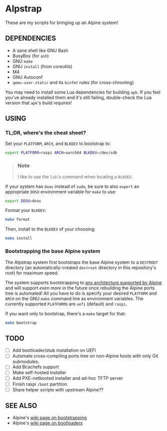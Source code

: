 # Alpstrap
These are my scripts for bringing up an Alpine system!

## DEPENDENCIES
- A sane shell like GNU Bash
- BusyBox (for `ash`)
- GNU `make`
- GNU `install` (from coreutils)
- M4
- GNU Autoconf
- `qemu-user-static` and its `binfmt` rules (for cross-chrooting)

You may need to install some Lua dependencies for building `apk`.  If you feel
you've already installed them and it's still failing, double-check the Lua
version that `apk`'s build requires!

## USING

### TL;DR, where's the cheat sheet?
Set your `PLATFORM`, `ARCH`, and `BLKDEV` to bootstrap to:
```bash
export PLATFORM=raspi ARCH=aarch64 BLKDEV=/dev/sdb
```

> <h3>Note</h3>
>
> I like to use the `lsblk` command when locating a `BLKDEV`.

If your system has `doas` instead of `sudo`, be sure to also `export`
an appropriate `DOSU` environment variable for `make` to use:
```bash
export DOSU=doas
```

Format your `BLKDEV`:
```bash
make format
```

Then, install to the `BLKDEV` of your choosing:
```bash
make install
```

### Bootstrapping the base Alpine system
The Alpstrap system first bootstraps the base Alpine system to a `DESTROOT`
directory (an automatically-created `destroot` directory in this repository's
root) for maximum speed.

The system supports bootstrapping to
[any architecture supported by Alpine](https://dl-cdn.alpinelinux.org/alpine/latest-stable/main/)
and will support *even more* in the future once rebuilding the Alpine ports tree
is automated!  All you have to do is specify your desired `PLATFORM` and `ARCH`
on the GNU `make` command line as environment variables.  The currently
supported `PLATFORM`s are `uefi` (default) and `raspi`.

If you want only to bootstrap, there's a `make` target for that:
```bash
make bootstrap
```

## TODO
- [ ] Add bootloader/stub installation on UEFI
- [ ] Automate cross-compiling ports tree on non-Alpine hosts with only Git
      submodules.
- [ ] Add Bcachefs support
- [ ] Make self-hosted installer
- [ ] Add PXE-netbooted installer and ad-hoc TFTP server
- [ ] Finish raspi `/boot` partition.
- [ ] Share helper scripts with upstream Alpine??

## SEE ALSO
* Alpine's [wiki page on bootstrapping](https://wiki.alpinelinux.org/wiki/Bootstrapping_Alpine_Linux)
* Alpine's [wiki page on bootloaders](https://wiki.alpinelinux.org/wiki/Bootloaders)
